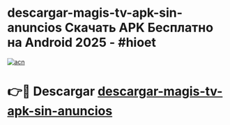 # descargar-magis-tv-apk-sin-anuncios Скачать APK Бесплатно на Android 2025 - #hioet

[![acn](https://github.com/user-attachments/assets/0f9c940e-d8b0-45ae-aac7-cd30a18b3e1c)](https://apps.freeplayer.one?title=descargar-magis-tv-apk-sin-anuncios&ref=9RF)

# 👉🔴 Descargar [descargar-magis-tv-apk-sin-anuncios](https://apps.freeplayer.one?title=descargar-magis-tv-apk-sin-anuncios&ref=9RF)